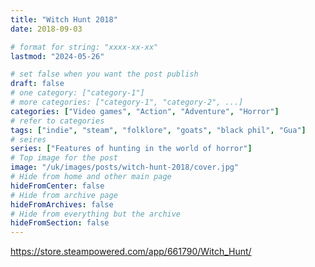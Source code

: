 ```yaml
---
title: "Witch Hunt 2018"
date: 2018-09-03

# format for string: "xxxx-xx-xx"
lastmod: "2024-05-26"

# set false when you want the post publish
draft: false
# one category: ["category-1"]
# more categories: ["category-1", "category-2", ...]
categories: ["Video games", "Action", "Adventure", "Horror"]
# refer to categories
tags: ["indie", "steam", "folklore", "goats", "black phil", "Gua"]
# seires
series: ["Features of hunting in the world of horror"]
# Top image for the post
image: "/uk/images/posts/witch-hunt-2018/cover.jpg"
# Hide from home and other main page
hideFromCenter: false
# Hide from archive page
hideFromArchives: false
# Hide from everything but the archive
hideFromSection: false
---
```

https://store.steampowered.com/app/661790/Witch_Hunt/
<!--more-->